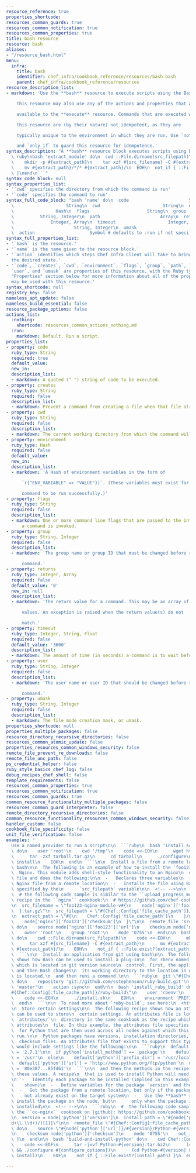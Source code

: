 ```yaml
---
resource_reference: true
properties_shortcode:
resources_common_guards: true
resources_common_notification: true
resources_common_properties: true
title: bash resource
resource: bash
aliases:
- "/resource_bash.html"
menu:
  infra:
    title: bash
    identifier: chef_infra/cookbook_reference/resources/bash bash
    parent: chef_infra/cookbook_reference/resources
resource_description_list:
- markdown: 'Use the **bash** resource to execute scripts using the Bash interpreter.

    This resource may also use any of the actions and properties that are

    available to the **execute** resource. Commands that are executed with

    this resource are (by their nature) not idempotent, as they are

    typically unique to the environment in which they are run. Use `not_if`

    and `only_if` to guard this resource for idempotence.'
syntax_description: "A **bash** resource block executes scripts using Bash:\n\n```\
  \ ruby\nbash 'extract_module' do\n  cwd ::File.dirname(src_filepath)\n  code <<-EOH\n\
  \    mkdir -p #{extract_path}\n    tar xzf #{src_filename} -C #{extract_path}\n\
  \    mv #{extract_path}/*/* #{extract_path}/\n  EOH\n  not_if { ::File.exist?(extract_path)\
  \ }\nend\n```"
syntax_code_block: null
syntax_properties_list:
- '`cwd` specifies the directory from which the command is run'
- '`code` specifies the command to run'
syntax_full_code_block: "bash 'name' do\n  code                       String\n  creates\
  \                    String\n  cwd                        String\n  environment\
  \                Hash\n  flags                      String\n  group            \
  \          String, Integer\n  path                       Array\n  returns      \
  \              Integer, Array\n  timeout                    Integer, Float\n  user\
  \                       String, Integer\n  umask                      String, Integer\n\
  \  action                     Symbol # defaults to :run if not specified\nend"
syntax_full_properties_list:
- '`bash` is the resource.'
- '`name` is the name given to the resource block.'
- '`action` identifies which steps Chef Infra Client will take to bring the node into
  the desired state.'
- '`code`, `creates`, `cwd`, `environment`, `flags`, `group`, `path`, `returns`, `timeout`,
  `user`, and `umask` are properties of this resource, with the Ruby type shown. See
  "Properties" section below for more information about all of the properties that
  may be used with this resource.'
syntax_shortcode: null
registry_key: false
nameless_apt_update: false
nameless_build_essential: false
resource_package_options: false
actions_list:
  :nothing:
    shortcode: resources_common_actions_nothing.md
  :run:
    markdown: Default. Run a script.
properties_list:
- property: code
  ruby_type: String
  required: true
  default_value:
  new_in:
  description_list:
  - markdown: A quoted (" ") string of code to be executed.
- property: creates
  ruby_type: String
  required: false
  description_list:
  - markdown: Prevent a command from creating a file when that file already exists.
- property: cwd
  ruby_type: String
  required: false
  description_list:
  - markdown: The current working directory from which the command will be run.
- property: environment
  ruby_type: Hash
  required: false
  default_value:
  new_in:
  description_list:
  - markdown: 'A Hash of environment variables in the form of

      `({"ENV_VARIABLE" => "VALUE"})`. (These variables must exist for a

      command to be run successfully.)'
- property: flags
  ruby_type: String
  required: false
  description_list:
  - markdown: One or more command line flags that are passed to the interpreter when
      a command is invoked.
- property: group
  ruby_type: String, Integer
  required: false
  description_list:
  - markdown: 'The group name or group ID that must be changed before running a

      command.'
- property: returns
  ruby_type: Integer, Array
  required: false
  default_value: '0'
  new_in: null
  description_list:
  - markdown: 'The return value for a command. This may be an array of accepted

      values. An exception is raised when the return value(s) do not

      match.'
- property: timeout
  ruby_type: Integer, String, Float
  required: false
  default_value: '3600'
  description_list:
  - markdown: The amount of time (in seconds) a command is to wait before timing out.
- property: user
  ruby_type: String, Integer
  required: false
  description_list:
  - markdown: 'The user name or user ID that should be changed before running a

      command.'
- property: umask
  ruby_type: String, Integer
  required: false
  description_list:
  - markdown: The file mode creation mask, or umask.
properties_shortcode: null
properties_multiple_packages: false
resource_directory_recursive_directories: false
resources_common_atomic_update: false
properties_resources_common_windows_security: false
remote_file_prevent_re_downloads: false
remote_file_unc_path: false
ps_credential_helper: false
ruby_style_basics_chef_log: false
debug_recipes_chef_shell: false
template_requirements: false
resources_common_properties: true
resources_common_notification: true
resources_common_guards: true
common_resource_functionality_multiple_packages: false
resources_common_guard_interpreter: false
remote_directory_recursive_directories: false
common_resource_functionality_resources_common_windows_security: false
handler_custom: false
cookbook_file_specificity: false
unit_file_verification: false
examples: "
  Use a named provider to run a script\n\n  ```ruby\n  bash 'install_something'\
  \ do\n    user 'root'\n    cwd '/tmp'\n    code <<-EOH\n      wget http://www.example.com/tarball.tar.gz\n\
  \      tar -zxf tarball.tar.gz\n      cd tarball\n      ./configure\n      make\n      make\
  \ install\n    EOH\n  end\n  ```\n\n  Install a file from a remote location using\
  \ bash\n\n  The following is an example of how to install the `foo123` module for\n\
  \  Nginx. This module adds shell-style functionality to an Nginx\n  configuration\
  \ file and does the following:\n\n  -   Declares three variables\n  -   Gets the\
  \ Nginx file from a remote location\n  -   Installs the file using Bash to the path\
  \ specified by the\n      `src_filepath` variable\n\n  <!-- -->\n\n  ```ruby\n\
  \  # the following code sample is similar to the ``upload_progress_module``\n  #\
  \ recipe in the ``nginx`` cookbook:\n  # https://github.com/chef-cookbooks/nginx\n\
  \n  src_filename = \"foo123-nginx-module-v#{\n    node['nginx']['foo123']['version']\n\
  \  }.tar.gz\"\n  src_filepath = \"#{Chef::Config['file_cache_path']}/#{src_filename}\"\
  \n  extract_path = \"#{\n    Chef::Config['file_cache_path']\n    }/nginx_foo123_module/#{\n\
  \    node['nginx']['foo123']['checksum']\n  }\"\n\n  remote_file 'src_filepath'\
  \ do\n    source node['nginx']['foo123']['url']\n    checksum node['nginx']['foo123']['checksum']\n\
  \    owner 'root'\n    group 'root'\n    mode '0755'\n  end\n\n  bash 'extract_module'\
  \ do\n    cwd ::File.dirname(src_filepath)\n    code <<-EOH\n      mkdir -p #{extract_path}\n\
  \      tar xzf #{src_filename} -C #{extract_path}\n      mv #{extract_path}/*/*\
  \ #{extract_path}/\n    EOH\n    not_if { ::File.exist?(extract_path) }\n  end\n\
  \  ```\n\n  Install an application from git using bash\n\n  The following example\
  \ shows how Bash can be used to install a plug-in\n  for rbenv named `ruby-build`,\
  \ which is located in git version source\n  control. First, the application is synchronized,\
  \ and then Bash changes\n  its working directory to the location in which `ruby-build`\
  \ is located,\n  and then runs a command.\n\n  ```ruby\n  git \"#{Chef::Config[:file_cache_path]}/ruby-build\"\
  \ do\n    repository 'git://github.com/sstephenson/ruby-build.git'\n    revision\
  \ 'master'\n    action :sync\n  end\n\n  bash 'install_ruby_build' do\n    cwd \"\
  #{Chef::Config[:file_cache_path]}/ruby-build\"\n    user 'rbenv'\n    group 'rbenv'\n\
  \    code <<-EOH\n      ./install.sh\n    EOH\n    environment 'PREFIX' => '/usr/local'\n\
  \  end\n  ```\n\n  To read more about `ruby-build`, see here:\n  <https://github.com/sstephenson/ruby-build>.\n\
  \n  Store certain settings\n\n  The following recipe shows how an attributes file\
  \ can be used to store\n  certain settings. An attributes file is located in the\
  \ `attributes/`\n  directory in the same cookbook as the recipe which calls the\
  \ attributes\n  file. In this example, the attributes file specifies certain settings\n\
  \  for Python that are then used across all nodes against which this recipe\n  will\
  \ run.\n\n  Python packages have versions, installation directories, URLs, and\n\
  \  checksum files. An attributes file that exists to support this type of\n  recipe\
  \ would include settings like the following:\n\n  ```ruby\n  default['python']['version']\
  \ = '2.7.1'\n\n  if python['install_method'] == 'package'\n    default['python']['prefix_dir']\
  \ = '/usr'\n  else\n    default['python']['prefix_dir'] = '/usr/local'\n  end\n\n\
  \  default['python']['url'] = 'http://www.python.org/ftp/python'\n  default['python']['checksum']\
  \ = '80e387...85fd61'\n  ```\n\n  and then the methods in the recipe may refer to\
  \ these values. A recipe\n  that is used to install Python will need to do the following:\n\
  \n  -   Identify each package to be installed (implied in this example, not\n  \
  \    shown)\n  -   Define variables for the package `version` and the `install_path`\n\
  \  -   Get the package from a remote location, but only if the package does\n  \
  \    not already exist on the target system\n  -   Use the **bash** resource to\
  \ install the package on the node, but\n      only when the package is not already\
  \ installed\n\n  <!-- -->\n\n  ```ruby\n  #  the following code sample comes from\
  \ the ``oc-nginx`` cookbook on |github|: https://github.com/cookbooks/oc-nginx\n\
  \n  version = node['python']['version']\n  install_path = \"#{node['python']['prefix_dir']}/lib/python#{version.split(/(^\\\
  d+\\.\\d+)/)[1]}\"\n\n  remote_file \"#{Chef::Config[:file_cache_path]}/Python-#{version}.tar.bz2\"\
  \ do\n    source \"#{node['python']['url']}/#{version}/Python-#{version}.tar.bz2\"\
  \n    checksum node['python']['checksum']\n    mode '0755'\n    not_if { ::File.exist?(install_path)\
  \ }\n  end\n\n  bash 'build-and-install-python' do\n    cwd Chef::Config[:file_cache_path]\n\
  \    code <<-EOF\n      tar -jxvf Python-#{version}.tar.bz2\n      (cd Python-#{version}\
  \ && ./configure #{configure_options})\n      (cd Python-#{version} && make && make\
  \ install)\n    EOF\n    not_if { ::File.exist?(install_path) }\n  end\n  ```\n"

---
```


